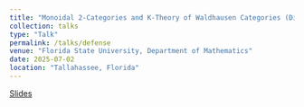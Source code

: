 ```yaml
---
title: "Monoidal 2-Categories and K-Theory of Waldhausen Categories (Dissertation Defense)"
collection: talks
type: "Talk"
permalink: /talks/defense
venue: "Florida State University, Department of Mathematics"
date: 2025-07-02
location: "Tallahassee, Florida"
---
```

[Slides](/files/Dissertation_Jul_03.pdf)
